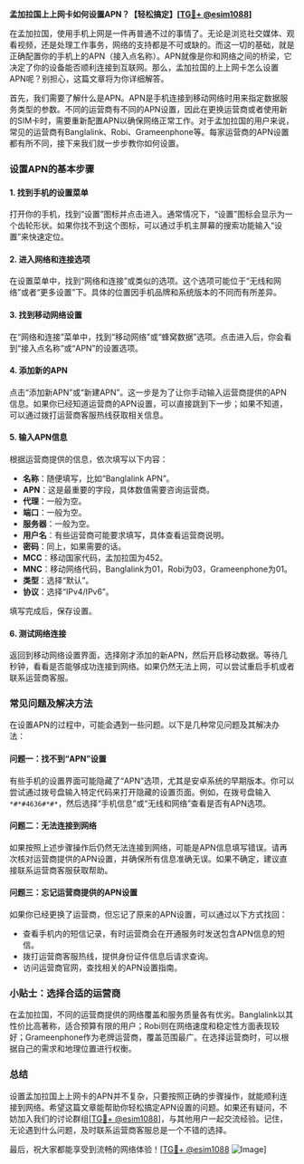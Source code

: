 **孟加拉国上上网卡如何设置APN？【轻松搞定】[[TG💪+ @esim1088](https://t.me/s/esim1088)]**

在孟加拉国，使用手机上网是一件再普通不过的事情了。无论是浏览社交媒体、观看视频，还是处理工作事务，网络的支持都是不可或缺的。而这一切的基础，就是正确配置你的手机上的APN（接入点名称）。APN就像是你和网络之间的桥梁，它决定了你的设备能否顺利连接到互联网。那么，孟加拉国的上上网卡怎么设置APN呢？别担心，这篇文章将为你详细解答。

首先，我们需要了解什么是APN。APN是手机连接到移动网络时用来指定数据服务类型的参数。不同的运营商有不同的APN设置，因此在更换运营商或者使用新的SIM卡时，需要重新配置APN以确保网络正常工作。对于孟加拉国的用户来说，常见的运营商有Banglalink、Robi、Grameenphone等。每家运营商的APN设置都有所不同，接下来我们就一步步教你如何设置。

### 设置APN的基本步骤

#### 1. 找到手机的设置菜单
打开你的手机，找到“设置”图标并点击进入。通常情况下，“设置”图标会显示为一个齿轮形状。如果你找不到这个图标，可以通过手机主屏幕的搜索功能输入“设置”来快速定位。

#### 2. 进入网络和连接选项
在设置菜单中，找到“网络和连接”或类似的选项。这个选项可能位于“无线和网络”或者“更多设置”下。具体的位置因手机品牌和系统版本的不同而有所差异。

#### 3. 找到移动网络设置
在“网络和连接”菜单中，找到“移动网络”或“蜂窝数据”选项。点击进入后，你会看到“接入点名称”或“APN”的设置选项。

#### 4. 添加新的APN
点击“添加新APN”或“新建APN”。这一步是为了让你手动输入运营商提供的APN信息。如果你已经知道运营商的APN设置，可以直接跳到下一步；如果不知道，可以通过拨打运营商客服热线获取相关信息。

#### 5. 输入APN信息
根据运营商提供的信息，依次填写以下内容：
- **名称**：随便填写，比如“Banglalink APN”。
- **APN**：这是最重要的字段，具体数值需要咨询运营商。
- **代理**：一般为空。
- **端口**：一般为空。
- **服务器**：一般为空。
- **用户名**：有些运营商可能要求填写，具体查看运营商说明。
- **密码**：同上，如果需要的话。
- **MCC**：移动国家代码，孟加拉国为452。
- **MNC**：移动网络代码，Banglalink为01，Robi为03，Grameenphone为01。
- **类型**：选择“默认”。
- **协议**：选择“IPv4/IPv6”。

填写完成后，保存设置。

#### 6. 测试网络连接
返回到移动网络设置界面，选择刚才添加的新APN，然后开启移动数据。等待几秒钟，看看是否能够成功连接到网络。如果仍然无法上网，可以尝试重启手机或者联系运营商客服。

### 常见问题及解决方法

在设置APN的过程中，可能会遇到一些问题。以下是几种常见问题及其解决办法：

#### 问题一：找不到“APN”设置
有些手机的设置界面可能隐藏了“APN”选项，尤其是安卓系统的早期版本。你可以尝试通过拨号盘输入特定代码来打开隐藏的设置页面。例如，在拨号盘输入`*#*#4636#*#*`，然后选择“手机信息”或“无线和网络”查看是否有APN选项。

#### 问题二：无法连接到网络
如果按照上述步骤操作后仍然无法连接到网络，可能是APN信息填写错误。请再次核对运营商提供的APN设置，并确保所有信息准确无误。如果不确定，建议直接联系运营商客服获取帮助。

#### 问题三：忘记运营商提供的APN设置
如果你已经更换了运营商，但忘记了原来的APN设置，可以通过以下方式找回：
- 查看手机内的短信记录，有时运营商会在开通服务时发送包含APN信息的短信。
- 拨打运营商客服热线，提供身份证件信息后请求查询。
- 访问运营商官网，查找相关的APN设置指南。

### 小贴士：选择合适的运营商

在孟加拉国，不同的运营商提供的网络覆盖和服务质量各有优劣。Banglalink以其性价比高著称，适合预算有限的用户；Robi则在网络速度和稳定性方面表现较好；Grameenphone作为老牌运营商，覆盖范围最广。在选择运营商时，可以根据自己的需求和地理位置进行权衡。

### 总结

设置孟加拉国上上网卡的APN并不复杂，只要按照正确的步骤操作，就能顺利连接到网络。希望这篇文章能帮助你轻松搞定APN设置的问题。如果还有疑问，不妨加入我们的讨论群组[[TG💪+ @esim1088](https://t.me/s/esim1088)]，与其他用户一起交流经验。记住，无论遇到什么问题，及时联系运营商客服总是一个不错的选择。

最后，祝大家都能享受到流畅的网络体验！[[TG💪+ @esim1088](https://t.me/s/esim1088) ![Image](https://i.postimg.cc/4NQfJmqS/Snipaste-2025-05-13-00-14-12.png)]